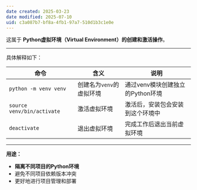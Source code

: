 ```yaml
---
date created: 2025-03-23
date modified: 2025-07-10
uid: c3a087b7-bf8a-4fb1-97a7-510d1b3c1e0e
---
```


这属于 **Python虚拟环境（Virtual Environment）的创建和激活操作**。

---

具体解释如下：

| 命令                         | 含义              | 说明                    |
| -------------------------- | --------------- | --------------------- |
| `python -m venv venv`      | 创建名为`venv`的虚拟环境 | 通过venv模块创建独立的Python环境 |
| `source venv/bin/activate` | 激活虚拟环境          | 激活后，安装包会安装到这个环境中      |
| `deactivate`               | 退出虚拟环境          | 完成工作后退出当前虚拟环境         |

---

**用途：**

- **隔离不同项目的Python环境**
- 避免不同项目依赖版本冲突
- 更好地进行项目管理和部署
